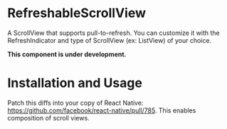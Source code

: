 # RefreshableScrollView
A ScrollView that supports pull-to-refresh. You can customize it with the RefreshIndicator and type of ScrollView (ex: ListView) of your choice.

**This component is under development.**

# Installation and Usage

Patch this diffs into your copy of React Native: https://github.com/facebook/react-native/pull/785. This enables composition of scroll views.
